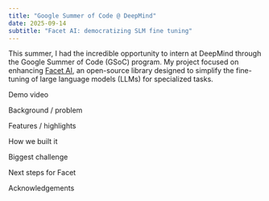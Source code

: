```yaml
---
title: "Google Summer of Code @ DeepMind"
date: 2025-09-14
subtitle: "Facet AI: democratizing SLM fine tuning"
---
```


This summer, I had the incredible opportunity to intern at DeepMind through the Google Summer of Code (GSoC) program. My project focused on enhancing [Facet AI](https://facet.ai/), an open-source library designed to simplify the fine-tuning of large language models (LLMs) for specialized tasks.

<!--more-->

Demo video

Background / problem

Features / highlights

How we built it

Biggest challenge

Next steps for Facet

Acknowledgements
